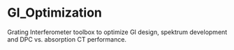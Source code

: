 # GI_Optimization
Grating Interferometer toolbox to optimize GI design, spektrum development and DPC vs. absorption CT performance.
